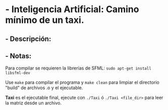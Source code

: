 # - Inteligencia Artificial: Camino mínimo de un taxi.

## - Descripción:

## - Notas:

Para compilar se requieren la librerías de SFML:
`sudo apt-get install libsfml-dev`

Use `make` para compilar el programa y `make clean` para limpiar el directorio "build" de archivos .o y el ejecutable.

**Taxi** es el ejecutable final, ejecute con `./Taxi` ó `./Taxi <file_dir>` para leer la matriz desde un archivo.